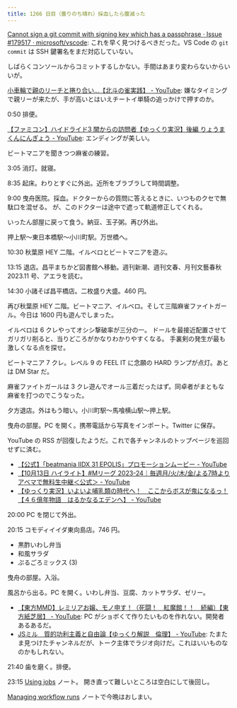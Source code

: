 ```yaml
---
title: 1266 日目（曇りのち晴れ）採血したら腹減った
---
```


[Cannot sign a git commit with signing key which has a passphrase · Issue #179517 · microsoft/vscode](https://github.com/microsoft/vscode/issues/179517):
これを早く見つけるべきだった。VS Code の `git commit` は SSH 鍵署名をまだ対応していない。

しばらくコンソールからコミットするしかない。手間はあまり変わらないからいいが。

[小車輪で親のリーチと捲り合い…【北斗の雀実践】 - YouTube](https://www.youtube.com/watch?v=GPjCHIw1CDU):
嫌なタイミングで親リーが来たが、手が高いとはいえチートイ単騎の追っかけで押すのか。

0:50 排便。

[【ファミコン】ハイドライド3 闇からの訪問者【ゆっくり実況】後編 りょうまくんにんぎょう - YouTube](https://www.youtube.com/watch?v=jsj6QIQMX6w):
エンディングが美しい。

ビートマニアを聞きつつ麻雀の練習。

3:05 消灯。就寝。

8:35 起床。わりとすぐに外出。近所をブラブラして時間調整。

9:00 曳舟医院。採血。ドクターからの質問に答えるときに、いつものクセで無駄口を混ぜる。
が、このドクターは途中で遮って軌道修正してくれる。

いったん部屋に戻って食う。納豆、玉子粥。再び外出。

押上駅～東日本橋駅～小川町駅。万世橋へ。

10:30 秋葉原 HEY 二階。イルベロとビートマニアを遊ぶ。

13:15 退店。昌平まちかど図書館へ移動。週刊新潮、週刊文春、月刊文藝春秋 2023.11 号、アエラを読む。

14:30 小諸そば昌平橋店。二枚盛り大盛。460 円。

再び秋葉原 HEY 二階。ビートマニア、イルベロ。そして三階麻雀ファイトガール。今日は 1600 円も遊んでしまった。

イルベロは 6 クレやってオシシ撃破率が三分の一。
ドールを最接近配置させてガリガリ削ると、当りどころがかなりわかりやすくなる。
手裏剣の発生が最も激しくなる点を探せ。

ビートマニア 7 クレ。レベル 9 の FEEL IT に念願の HARD ランプが点灯。あとは DM Star だ。

麻雀ファイトガールは 3 クレ遊んでオール三着だったはず。同卓者がまともな麻雀を打つのでこうなった。

夕方退店。外はもう暗い。小川町駅～馬喰横山駅～押上駅。

曳舟の部屋。PC を開く。携帯電話から写真をインポート。Twitter に保存。

YouTube の RSS が回復したようだ。これで各チャンネルのトップページを巡回せずに済む。

* [【公式】「beatmania IIDX 31 EPOLIS」プロモーションムービー - YouTube](https://www.youtube.com/watch?v=Wb2Alt5Wcps)
* [【10月13日 ハイライト】#Mリーグ 2023-24｜毎週月/火/木/金/よる7時よりアベマで無料生中継＜公式＞ - YouTube](https://www.youtube.com/watch?v=Q2vN97exE3c)
* [【ゆっくり実況】いよいよ哺乳類の時代へ！　ここからボスが鬼になるっ！【４６億年物語　はるかなるエデンへ】 - YouTube](https://www.youtube.com/watch?v=rl-HtkyDN58)

20:00 PC を閉じて外出。

20:15 コモディイイダ東向島店。746 円。

* 黒酢いわし弁当
* 和風サラダ
* ぷるごろミックス (3)

曳舟の部屋。入浴。

風呂から出る。PC を開く。いわし弁当、豆腐、カットサラダ、ゼリー。

* [【東方MMD】レミリアお嬢、モノ申す！（死闘！　紅魔館！！　続編）【東方紙芝居】 - YouTube](https://www.youtube.com/watch?v=z4EevEo0zUg):
  PC がショボくて作りたいものを作れない。開発者あるあるだ。
* [JSミル　質的功利主義と自由論【ゆっくり解説　倫理】 - YouTube](https://www.youtube.com/watch?v=RrGQDk3T4Yg&list=PLQQ1MCm9skfvkmlTceiexBIzjVaQzJUlz):
  たまたま見つけたチャンネルだが、トーク主体でラジオ向けだ。これはいいものなのかもしれない。

21:40 歯を磨く。排便。

23:15 [Using jobs](https://docs.github.com/en/actions/using-jobs) ノート。
開き直って難しいところは空白にして後回し。

[Managing workflow runs](https://docs.github.com/en/actions/managing-workflow-runs)
ノートで今晩はおしまい。
